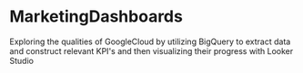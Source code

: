 # MarketingDashboards
Exploring the qualities of GoogleCloud by utilizing BigQuery to extract data and construct relevant KPI's and then visualizing their progress with Looker Studio

